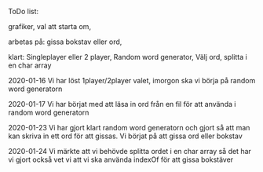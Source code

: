 ToDo list:

grafiker,
val att starta om,

arbetas på:
gissa bokstav eller ord,

klart:
Singleplayer eller 2 player, Random word generator, Välj ord, splitta i en char array


2020-01-16
Vi har löst 1player/2player valet, imorgon ska vi börja på random word generatorn

2020-01-17
Vi har börjat med att läsa in ord från en fil för att använda i random word generatorn 

2020-01-23
Vi har gjort klart random word generatorn och gjort så att man kan skriva in ett ord för att gissas. Vi börjat på att gissa ord eller bokstav

2020-01-24
Vi märkte att vi behövde splitta ordet i en char array så det har vi gjort också vet vi att vi ska använda indexOf för att gissa bokstäver